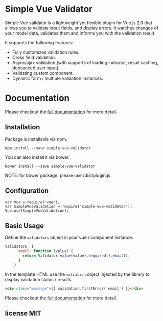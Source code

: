 # Simple Vue Validator

Simple Vue validator is a lightweight yet flexible plugin for Vue.js 2.0 that allows you to validate input fields, and display errors. It watches changes of your model data, validates them and informs you with the validation result.

It supports the following features:
* Fully customized validation rules.
* Cross field validation.
* Async/ajax validation (with supports of loading indicator, result caching, debounced user input).
* Validating custom component.
* Dynamic form / multiple validation instances.

# Documentation

Please checkout the [full documentation](http://simple-vue-validator.maijin.info) for more detail.

## Installation
Package is installable via npm.
```
npm install --save simple-vue-validator
```
You can also install it via bower.
```
bower install --save simple-vue-validator
```
NOTE: for bower package, please use /dist/plugin.js.

## Configuration
```
var Vue = require('vue');
var SimpleVueValidation = require('simple-vue-validator');
Vue.use(SimpleVueValidation);
```

## Basic Usage
Define the `validators` object in your vue / component instance:
```javascript
validators: {
      email: function (value) {
        return Validator.value(value).required().email();
      }
    }
```
In the template HTML use the `valiation` object injected by the library to display validation status / results.
```html
<div class="message">{{ validation.firstError('email') }}</div>
```
Please checkout the [full documentation](http://simple-vue-validator.maijin.info) for more detail.

## license MIT

